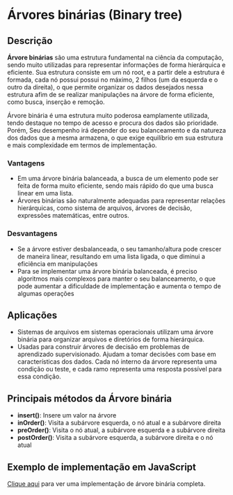 # Árvores binárias (Binary tree)

## Descrição
**Árvore binárias** são uma estrutura fundamental na ciência da computação, sendo muito utilizadas para representar informações de forma hierárquica e eficiente. Sua estrutura consiste em um nó root, e a partir dele a estrutura é formada, cada nó possui possui no máximo, 2 filhos (um da esquerda e o outro da direita), o que permite organizar os dados desejados nessa estrutura afim de se realizar manipulações na árvore de forma eficiente, como busca, inserção e remoção.

Árvore binária é uma estrutura muito poderosa eamplamente utilizada, tendo destaque no tempo de acesso e procura dos dados são prioridade. Porém, Seu desempenho irá depender do seu balanceamento e da natureza dos dados que a mesma armazena, o que exige equilíbrio em sua estrutura e mais complexidade em termos de implementação.

### Vantagens
* Em uma árvore binária balanceada, a busca de um elemento pode ser feita de forma muito eficiente, sendo mais rápido do que uma busca linear em uma lista.
* Árvores binárias são naturalmente adequadas para representar relações hierárquicas, como sistema de arquivos, árvores de decisão, expressões matemáticas, entre outros.

### Desvantagens
* Se a árvore estiver desbalanceada, o seu tamanho/altura pode crescer de maneira linear, resultando em uma lista ligada, o que diminui a eficiência em manipulações
* Para se implementar uma árvore binária balanceada, é preciso algoritmos mais complexos para manter o seu balanceamento, o que pode aumentar a dificuldade de implementação e aumenta o tempo de algumas operações

## Aplicações
* Sistemas de arquivos em sistemas operacionais utilizam uma árvore binária para organizar arquivos e diretórios de forma hierárquica.
* Usadas para construir árvores de decisão em problemas de aprendizado supervisionado. Ajudam a tomar decisões com base em características dos dados. Cada nó interno da árvore representa uma condição ou teste, e cada ramo representa uma resposta possível para essa condição.

## Principais métodos da Árvore binária
* **insert()**: Insere um valor na árvore
* **inOrder()**: Visita a subárvore esquerda, o nó atual e a subárvore direita
* **preOrder()**: Visita o nó atual, a subárvore esquerda e a subárvore direita
* **postOrder()**: Visita a subárvore esquerda, a subárvore direita e o nó atual

## Exemplo de implementação em JavaScript

[Clique aqui](../src/Tree) para ver uma implementação de árvore binária completa.